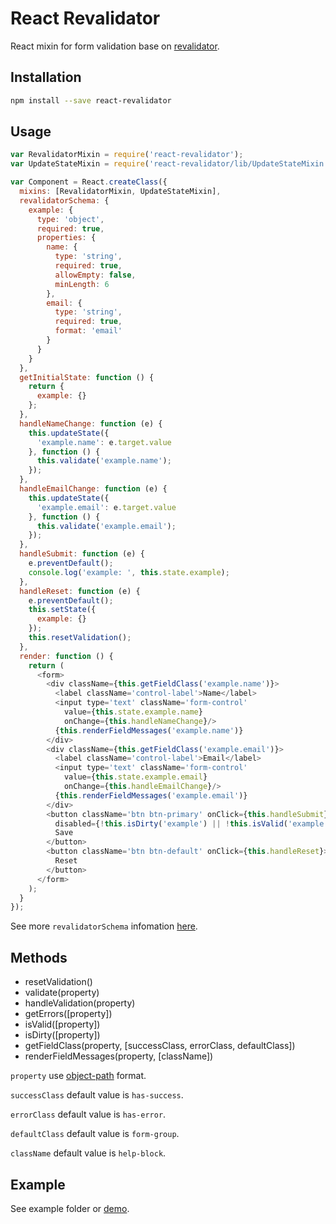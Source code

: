 # React Revalidator

React mixin for form validation base on [revalidator](https://github.com/flatiron/revalidator).

## Installation

```bash
npm install --save react-revalidator
```

## Usage

```js
var RevalidatorMixin = require('react-revalidator');
var UpdateStateMixin = require('react-revalidator/lib/UpdateStateMixin');

var Component = React.createClass({
  mixins: [RevalidatorMixin, UpdateStateMixin],
  revalidatorSchema: {
    example: {
      type: 'object',
      required: true,
      properties: {
        name: {
          type: 'string',
          required: true,
          allowEmpty: false,
          minLength: 6
        },
        email: {
          type: 'string',
          required: true,
          format: 'email'
        }
      }
    }
  },
  getInitialState: function () {
    return {
      example: {}
    };
  },
  handleNameChange: function (e) {
    this.updateState({
      'example.name': e.target.value
    }, function () {
      this.validate('example.name');
    });
  },
  handleEmailChange: function (e) {
    this.updateState({
      'example.email': e.target.value
    }, function () {
      this.validate('example.email');
    });
  },
  handleSubmit: function (e) {
    e.preventDefault();
    console.log('example: ', this.state.example);
  },
  handleReset: function (e) {
    e.preventDefault();
    this.setState({
      example: {}
    });
    this.resetValidation();
  },
  render: function () {
    return (
      <form>
        <div className={this.getFieldClass('example.name')}>
          <label className='control-label'>Name</label>
          <input type='text' className='form-control'
            value={this.state.example.name}
            onChange={this.handleNameChange}/>
          {this.renderFieldMessages('example.name')}
        </div>
        <div className={this.getFieldClass('example.email')}>
          <label className='control-label'>Email</label>
          <input type='text' className='form-control'
            value={this.state.example.email}
            onChange={this.handleEmailChange}/>
          {this.renderFieldMessages('example.email')}
        </div>
        <button className='btn btn-primary' onClick={this.handleSubmit}
          disabled={!this.isDirty('example') || !this.isValid('example')}>
          Save
        </button>
        <button className='btn btn-default' onClick={this.handleReset}>
          Reset
        </button>
      </form>
    );
  }
});
```

See more `revalidatorSchema` infomation [here](https://github.com/flatiron/revalidator#schema).

## Methods

- resetValidation()
- validate(property)
- handleValidation(property)
- getErrors([property])
- isValid([property])
- isDirty([property])
- getFieldClass(property, [successClass, errorClass, defaultClass])
- renderFieldMessages(property, [className])

`property` use [object-path](https://github.com/mariocasciaro/object-path) format.

`successClass` default value is `has-success`.

`errorClass` default value is `has-error`.

`defaultClass` default value is `form-group`.

`className` default value is `help-block`.

## Example

See example folder or [demo](http://vn38minhtran.github.io/react-revalidator).